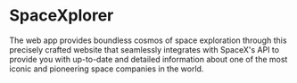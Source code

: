 # SpaceXplorer
The web app provides boundless cosmos of space exploration through this precisely crafted website that seamlessly integrates with SpaceX's API to provide you with up-to-date and detailed information about one of the most iconic and pioneering space companies in the world.
